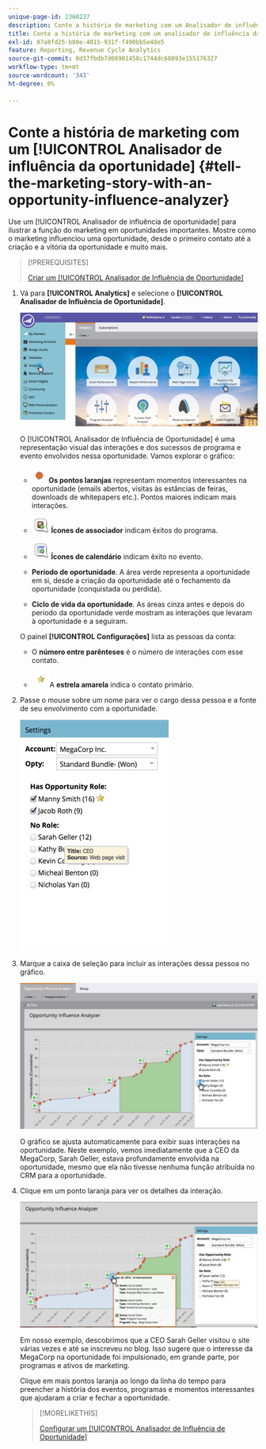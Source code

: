 ```yaml
---
unique-page-id: 2360237
description: Conte a história de marketing com um Analisador de influência de oportunidade - Documentação do Marketo - Documentação do produto
title: Conte a história de marketing com um analisador de influência da oportunidade
exl-id: 07a8fd25-b80e-4015-931f-f490bb5e48e5
feature: Reporting, Revenue Cycle Analytics
source-git-commit: 0d37fbdb7d08901458c1744dc68893e155176327
workflow-type: tm+mt
source-wordcount: '343'
ht-degree: 0%

---
```


# Conte a história de marketing com um [!UICONTROL Analisador de influência da oportunidade] {#tell-the-marketing-story-with-an-opportunity-influence-analyzer}

Use um [!UICONTROL Analisador de influência de oportunidade] para ilustrar a função do marketing em oportunidades importantes. Mostre como o marketing influenciou uma oportunidade, desde o primeiro contato até a criação e a vitória da oportunidade e muito mais.

>[!PREREQUISITES]
>
>[Criar um [!UICONTROL Analisador de Influência de Oportunidade]](/help/marketo/product-docs/reporting/revenue-cycle-analytics/opportunity-influence-analyzer/create-an-opportunity-influence-analyzer.md)

1. Vá para **[!UICONTROL Analytics]** e selecione o **[!UICONTROL Analisador de Influência de Oportunidade]**.

   ![](assets/analytics-opportunityhand.png)

   O [!UICONTROL Analisador de Influência de Oportunidade] é uma representação visual das interações e dos sucessos de programa e evento envolvidos nessa oportunidade. Vamos explorar o gráfico:

   * ![—](assets/image2014-10-3-13-3a43-3a21.png) **Os pontos laranjas** representam momentos interessantes na oportunidade (emails abertos, visitas às estâncias de feiras, downloads de whitepapers etc.). Pontos maiores indicam mais interações.

   * ![—](assets/image2014-10-3-13-3a44-3a9.png) **Ícones de associador** indicam êxitos do programa.

   * ![—](assets/image2014-10-3-13-3a44-3a40.png) **Ícones de calendário** indicam êxito no evento.

   * **Período de oportunidade**. A área verde representa a oportunidade em si, desde a criação da oportunidade até o fechamento da oportunidade (conquistada ou perdida).

   * **Ciclo de vida da oportunidade**. As áreas cinza antes e depois do período da oportunidade verde mostram as interações que levaram à oportunidade e a seguiram.

   O painel **[!UICONTROL Configurações]** lista as pessoas da conta:

   * O **número entre parênteses** é o número de interações com esse contato.

   * ![—](assets/image2014-10-3-13-3a45-3a9.png)A **estrela amarela** indica o contato primário.

1. Passe o mouse sobre um nome para ver o cargo dessa pessoa e a fonte de seu envolvimento com a oportunidade.

   ![](assets/image2015-6-23-14-3a43-3a1.png)

1. Marque a caixa de seleção para incluir as interações dessa pessoa no gráfico.

   ![](assets/image2015-6-23-14-3a43-3a35.png)

   O gráfico se ajusta automaticamente para exibir suas interações na oportunidade. Neste exemplo, vemos imediatamente que a CEO da MegaCorp, Sarah Geller, estava profundamente envolvida na oportunidade, mesmo que ela não tivesse nenhuma função atribuída no CRM para a oportunidade.

1. Clique em um ponto laranja para ver os detalhes da interação.

   ![](assets/image2015-6-23-14-3a44-3a15.png)

   Em nosso exemplo, descobrimos que a CEO Sarah Geller visitou o site várias vezes e até se inscreveu no blog. Isso sugere que o interesse da MegaCorp na oportunidade foi impulsionado, em grande parte, por programas e ativos de marketing.

   Clique em mais pontos laranja ao longo da linha do tempo para preencher a história dos eventos, programas e momentos interessantes que ajudaram a criar e fechar a oportunidade.

   >[!MORELIKETHIS]
   >
   >[Configurar um [!UICONTROL Analisador de Influência de Oportunidade]](/help/marketo/product-docs/reporting/revenue-cycle-analytics/opportunity-influence-analyzer/configure-an-opportunity-influence-analyzer.md)
